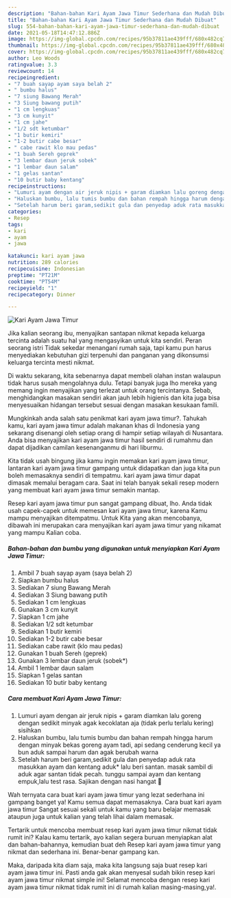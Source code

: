 ```yaml
---
description: "Bahan-bahan Kari Ayam Jawa Timur Sederhana dan Mudah Dibuat"
title: "Bahan-bahan Kari Ayam Jawa Timur Sederhana dan Mudah Dibuat"
slug: 554-bahan-bahan-kari-ayam-jawa-timur-sederhana-dan-mudah-dibuat
date: 2021-05-18T14:47:12.886Z
image: https://img-global.cpcdn.com/recipes/95b37811ae439fff/680x482cq70/kari-ayam-jawa-timur-foto-resep-utama.jpg
thumbnail: https://img-global.cpcdn.com/recipes/95b37811ae439fff/680x482cq70/kari-ayam-jawa-timur-foto-resep-utama.jpg
cover: https://img-global.cpcdn.com/recipes/95b37811ae439fff/680x482cq70/kari-ayam-jawa-timur-foto-resep-utama.jpg
author: Leo Woods
ratingvalue: 3.3
reviewcount: 14
recipeingredient:
- "7 buah sayap ayam saya belah 2"
- " bumbu halus"
- "7 siung Bawang Merah"
- "3 Siung bawang putih"
- "1 cm lengkuas"
- "3 cm kunyit"
- "1 cm jahe"
- "1/2 sdt ketumbar"
- "1 butir kemiri"
- "1-2 butir cabe besar"
- " cabe rawit klo mau pedas"
- "1 buah Sereh geprek"
- "3 lembar daun jeruk sobek"
- "1 lembar daun salam"
- "1 gelas santan"
- "10 butir baby kentang"
recipeinstructions:
- "Lumuri ayam dengan air jeruk nipis + garam diamkan lalu goreng dengan sedikit minyak agak kecoklatan aja (tidak perlu terlalu kering) sisihkan"
- "Haluskan bumbu, lalu tumis bumbu dan bahan rempah hingga harum dengan minyak bekas goreng ayam tadi, api sedang cenderung kecil ya bun aduk sampai harum dan agak berubah warna"
- "Setelah harum beri garam,sedikit gula dan penyedap aduk rata masukkan ayam dan kentang aduk* lalu beri santan. masak sambil di aduk agar santan tidak pecah. tunggu sampai ayam dan kentang empuk,lalu test rasa. Sajikan dengan nasi hangat 🍛"
categories:
- Resep
tags:
- kari
- ayam
- jawa

katakunci: kari ayam jawa 
nutrition: 289 calories
recipecuisine: Indonesian
preptime: "PT21M"
cooktime: "PT54M"
recipeyield: "1"
recipecategory: Dinner

---
```



![Kari Ayam Jawa Timur](https://img-global.cpcdn.com/recipes/95b37811ae439fff/680x482cq70/kari-ayam-jawa-timur-foto-resep-utama.jpg)

Jika kalian seorang ibu, menyajikan santapan nikmat kepada keluarga tercinta adalah suatu hal yang mengasyikan untuk kita sendiri. Peran seorang istri Tidak sekedar menangani rumah saja, tapi kamu pun harus menyediakan kebutuhan gizi terpenuhi dan panganan yang dikonsumsi keluarga tercinta mesti nikmat.

Di waktu  sekarang, kita sebenarnya dapat membeli olahan instan walaupun tidak harus susah mengolahnya dulu. Tetapi banyak juga lho mereka yang memang ingin menyajikan yang terlezat untuk orang tercintanya. Sebab, menghidangkan masakan sendiri akan jauh lebih higienis dan kita juga bisa menyesuaikan hidangan tersebut sesuai dengan masakan kesukaan famili. 



Mungkinkah anda salah satu penikmat kari ayam jawa timur?. Tahukah kamu, kari ayam jawa timur adalah makanan khas di Indonesia yang sekarang disenangi oleh setiap orang di hampir setiap wilayah di Nusantara. Anda bisa menyajikan kari ayam jawa timur hasil sendiri di rumahmu dan dapat dijadikan camilan kesenanganmu di hari liburmu.

Kita tidak usah bingung jika kamu ingin memakan kari ayam jawa timur, lantaran kari ayam jawa timur gampang untuk didapatkan dan juga kita pun boleh memasaknya sendiri di tempatmu. kari ayam jawa timur dapat dimasak memalui beragam cara. Saat ini telah banyak sekali resep modern yang membuat kari ayam jawa timur semakin mantap.

Resep kari ayam jawa timur pun sangat gampang dibuat, lho. Anda tidak usah capek-capek untuk memesan kari ayam jawa timur, karena Kamu mampu menyajikan ditempatmu. Untuk Kita yang akan mencobanya, dibawah ini merupakan cara menyajikan kari ayam jawa timur yang nikamat yang mampu Kalian coba.

<!--inarticleads1-->

##### Bahan-bahan dan bumbu yang digunakan untuk menyiapkan Kari Ayam Jawa Timur:

1. Ambil 7 buah sayap ayam (saya belah 2)
1. Siapkan  bumbu halus
1. Sediakan 7 siung Bawang Merah
1. Sediakan 3 Siung bawang putih
1. Sediakan 1 cm lengkuas
1. Gunakan 3 cm kunyit
1. Siapkan 1 cm jahe
1. Sediakan 1/2 sdt ketumbar
1. Sediakan 1 butir kemiri
1. Sediakan 1-2 butir cabe besar
1. Sediakan  cabe rawit (klo mau pedas)
1. Gunakan 1 buah Sereh (geprek)
1. Gunakan 3 lembar daun jeruk (sobek*)
1. Ambil 1 lembar daun salam
1. Siapkan 1 gelas santan
1. Sediakan 10 butir baby kentang




<!--inarticleads2-->

##### Cara membuat Kari Ayam Jawa Timur:

1. Lumuri ayam dengan air jeruk nipis + garam diamkan lalu goreng dengan sedikit minyak agak kecoklatan aja (tidak perlu terlalu kering) sisihkan
1. Haluskan bumbu, lalu tumis bumbu dan bahan rempah hingga harum dengan minyak bekas goreng ayam tadi, api sedang cenderung kecil ya bun aduk sampai harum dan agak berubah warna
1. Setelah harum beri garam,sedikit gula dan penyedap aduk rata masukkan ayam dan kentang aduk* lalu beri santan. masak sambil di aduk agar santan tidak pecah. tunggu sampai ayam dan kentang empuk,lalu test rasa. Sajikan dengan nasi hangat 🍛




Wah ternyata cara buat kari ayam jawa timur yang lezat sederhana ini gampang banget ya! Kamu semua dapat memasaknya. Cara buat kari ayam jawa timur Sangat sesuai sekali untuk kamu yang baru belajar memasak ataupun juga untuk kalian yang telah lihai dalam memasak.

Tertarik untuk mencoba membuat resep kari ayam jawa timur nikmat tidak rumit ini? Kalau kamu tertarik, ayo kalian segera buruan menyiapkan alat dan bahan-bahannya, kemudian buat deh Resep kari ayam jawa timur yang nikmat dan sederhana ini. Benar-benar gampang kan. 

Maka, daripada kita diam saja, maka kita langsung saja buat resep kari ayam jawa timur ini. Pasti anda gak akan menyesal sudah bikin resep kari ayam jawa timur nikmat simple ini! Selamat mencoba dengan resep kari ayam jawa timur nikmat tidak rumit ini di rumah kalian masing-masing,ya!.

